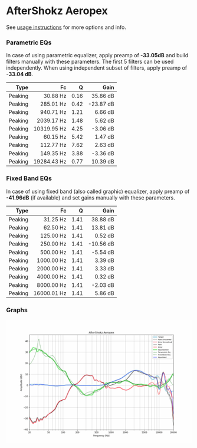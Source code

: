 # AfterShokz Aeropex
See [usage instructions](https://github.com/jaakkopasanen/AutoEq#usage) for more options and info.

### Parametric EQs
In case of using parametric equalizer, apply preamp of **-33.05dB** and build filters manually
with these parameters. The first 5 filters can be used independently.
When using independent subset of filters, apply preamp of **-33.04 dB**.

| Type    | Fc          |    Q | Gain      |
|--------:|------------:|-----:|----------:|
| Peaking | 30.88 Hz    | 0.16 | 35.86 dB  |
| Peaking | 285.01 Hz   | 0.42 | -23.87 dB |
| Peaking | 940.71 Hz   | 1.21 | 6.66 dB   |
| Peaking | 2039.17 Hz  | 1.48 | 5.62 dB   |
| Peaking | 10319.95 Hz | 4.25 | -3.06 dB  |
| Peaking | 60.15 Hz    | 5.42 | 1.47 dB   |
| Peaking | 112.77 Hz   | 7.62 | 2.63 dB   |
| Peaking | 149.35 Hz   | 3.88 | -3.36 dB  |
| Peaking | 19284.43 Hz | 0.77 | 10.39 dB  |

### Fixed Band EQs
In case of using fixed band (also called graphic) equalizer, apply preamp of **-41.96dB**
(if available) and set gains manually with these parameters.

| Type    | Fc          |    Q | Gain      |
|--------:|------------:|-----:|----------:|
| Peaking | 31.25 Hz    | 1.41 | 38.88 dB  |
| Peaking | 62.50 Hz    | 1.41 | 13.81 dB  |
| Peaking | 125.00 Hz   | 1.41 | 0.52 dB   |
| Peaking | 250.00 Hz   | 1.41 | -10.56 dB |
| Peaking | 500.00 Hz   | 1.41 | -5.54 dB  |
| Peaking | 1000.00 Hz  | 1.41 | 3.39 dB   |
| Peaking | 2000.00 Hz  | 1.41 | 3.33 dB   |
| Peaking | 4000.00 Hz  | 1.41 | 0.32 dB   |
| Peaking | 8000.00 Hz  | 1.41 | -2.03 dB  |
| Peaking | 16000.01 Hz | 1.41 | 5.86 dB   |

### Graphs
![](./AfterShokz%20Aeropex.png)